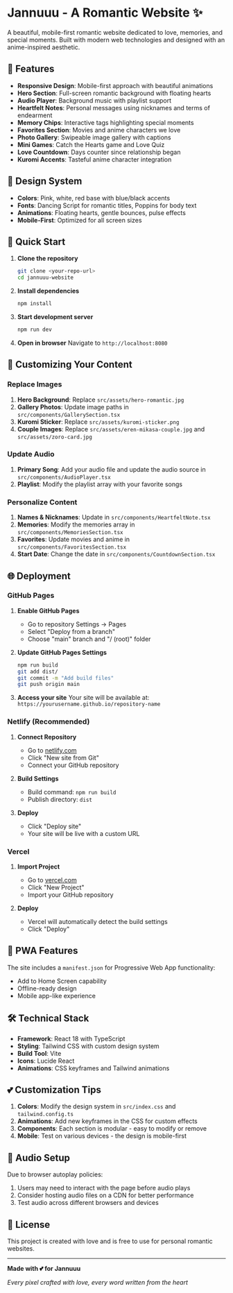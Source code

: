 # Jannuuu - A Romantic Website ✨

A beautiful, mobile-first romantic website dedicated to love, memories, and special moments. Built with modern web technologies and designed with an anime-inspired aesthetic.

## 🌟 Features

- **Responsive Design**: Mobile-first approach with beautiful animations
- **Hero Section**: Full-screen romantic background with floating hearts
- **Audio Player**: Background music with playlist support
- **Heartfelt Notes**: Personal messages using nicknames and terms of endearment
- **Memory Chips**: Interactive tags highlighting special moments
- **Favorites Section**: Movies and anime characters we love
- **Photo Gallery**: Swipeable image gallery with captions
- **Mini Games**: Catch the Hearts game and Love Quiz
- **Love Countdown**: Days counter since relationship began
- **Kuromi Accents**: Tasteful anime character integration

## 🎨 Design System

- **Colors**: Pink, white, red base with blue/black accents
- **Fonts**: Dancing Script for romantic titles, Poppins for body text
- **Animations**: Floating hearts, gentle bounces, pulse effects
- **Mobile-First**: Optimized for all screen sizes

## 🚀 Quick Start

1. **Clone the repository**
   ```bash
   git clone <your-repo-url>
   cd jannuuu-website
   ```

2. **Install dependencies**
   ```bash
   npm install
   ```

3. **Start development server**
   ```bash
   npm run dev
   ```

4. **Open in browser**
   Navigate to `http://localhost:8080`

## 📸 Customizing Your Content

### Replace Images

1. **Hero Background**: Replace `src/assets/hero-romantic.jpg`
2. **Gallery Photos**: Update image paths in `src/components/GallerySection.tsx`
3. **Kuromi Sticker**: Replace `src/assets/kuromi-sticker.png`
4. **Couple Images**: Replace `src/assets/eren-mikasa-couple.jpg` and `src/assets/zoro-card.jpg`

### Update Audio

1. **Primary Song**: Add your audio file and update the audio source in `src/components/AudioPlayer.tsx`
2. **Playlist**: Modify the playlist array with your favorite songs

### Personalize Content

1. **Names & Nicknames**: Update in `src/components/HeartfeltNote.tsx`
2. **Memories**: Modify the memories array in `src/components/MemoriesSection.tsx`
3. **Favorites**: Update movies and anime in `src/components/FavoritesSection.tsx`
4. **Start Date**: Change the date in `src/components/CountdownSection.tsx`

## 🌐 Deployment

### GitHub Pages

1. **Enable GitHub Pages**
   - Go to repository Settings → Pages
   - Select "Deploy from a branch"
   - Choose "main" branch and "/ (root)" folder

2. **Update GitHub Pages Settings**
   ```bash
   npm run build
   git add dist/
   git commit -m "Add build files"
   git push origin main
   ```

3. **Access your site**
   Your site will be available at: `https://yourusername.github.io/repository-name`

### Netlify (Recommended)

1. **Connect Repository**
   - Go to [netlify.com](https://netlify.com)
   - Click "New site from Git"
   - Connect your GitHub repository

2. **Build Settings**
   - Build command: `npm run build`
   - Publish directory: `dist`

3. **Deploy**
   - Click "Deploy site"
   - Your site will be live with a custom URL

### Vercel

1. **Import Project**
   - Go to [vercel.com](https://vercel.com)
   - Click "New Project"
   - Import your GitHub repository

2. **Deploy**
   - Vercel will automatically detect the build settings
   - Click "Deploy"

## 📱 PWA Features

The site includes a `manifest.json` for Progressive Web App functionality:
- Add to Home Screen capability
- Offline-ready design
- Mobile app-like experience

## 🛠️ Technical Stack

- **Framework**: React 18 with TypeScript
- **Styling**: Tailwind CSS with custom design system
- **Build Tool**: Vite
- **Icons**: Lucide React
- **Animations**: CSS keyframes and Tailwind animations

## 💕 Customization Tips

1. **Colors**: Modify the design system in `src/index.css` and `tailwind.config.ts`
2. **Animations**: Add new keyframes in the CSS for custom effects
3. **Components**: Each section is modular - easy to modify or remove
4. **Mobile**: Test on various devices - the design is mobile-first

## 🎵 Audio Setup

Due to browser autoplay policies:
1. Users may need to interact with the page before audio plays
2. Consider hosting audio files on a CDN for better performance
3. Test audio across different browsers and devices

## 📝 License

This project is created with love and is free to use for personal romantic websites.

---

**Made with 💕 for Jannuuu**

*Every pixel crafted with love, every word written from the heart*